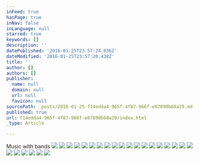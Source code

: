 ```yaml
---
inFeed: true
hasPage: true
inNav: false
inLanguage: null
starred: true
keywords: []
description: ''
datePublished: '2016-01-25T23:57:24.036Z'
dateModified: '2016-01-25T23:57:20.438Z'
title: ''
author: []
authors: []
publisher:
  name: null
  domain: null
  url: null
  favicon: null
sourcePath: _posts/2016-01-25-f14edda4-965f-4f87-966f-e87890b68a29.md
published: true
url: f14edda4-965f-4f87-966f-e87890b68a29/index.html
_type: Article

---
```

Music with bands
![](https://the-grid-user-content.s3-us-west-2.amazonaws.com/b984ea2f-8dbe-40ca-b600-aa6288b95ba2.jpg)
![](https://the-grid-user-content.s3-us-west-2.amazonaws.com/770bbc93-5cbc-47c9-a484-c23420f589c8.jpg)
![](https://the-grid-user-content.s3-us-west-2.amazonaws.com/dd7c3dc6-c0c7-4a73-92b6-332f5a5aab8d.jpg)
![](https://the-grid-user-content.s3-us-west-2.amazonaws.com/f30196b2-77f9-4814-b1da-d95af4254d27.jpg)
![](https://the-grid-user-content.s3-us-west-2.amazonaws.com/17da8871-9e99-40b3-be7b-00631c7de3f0.jpg)
![](https://the-grid-user-content.s3-us-west-2.amazonaws.com/91f32f46-422b-4821-b6ef-17a46abab9ac.jpg)
![](https://the-grid-user-content.s3-us-west-2.amazonaws.com/b2ba76e5-9634-406d-bff8-8b37406411b2.jpg)
![](https://the-grid-user-content.s3-us-west-2.amazonaws.com/cecc2084-bf1f-40e1-a933-853bb93cbc22.jpg)
![](https://the-grid-user-content.s3-us-west-2.amazonaws.com/6a6ce78e-e7da-4d0a-9540-4dcacc34f89d.jpg)
![](https://the-grid-user-content.s3-us-west-2.amazonaws.com/686bcbbc-17e1-489d-89f4-19bb1fa3b481.jpg)
![](https://the-grid-user-content.s3-us-west-2.amazonaws.com/16283f17-f76e-4d5e-9588-4e484ae2c392.jpg)
![](https://the-grid-user-content.s3-us-west-2.amazonaws.com/516bfc90-d2ba-442a-8888-6da0fd12b97f.jpg)
![](https://the-grid-user-content.s3-us-west-2.amazonaws.com/7effa6f5-6c3a-4f20-a0ed-e94210babbbc.jpg)
![](https://the-grid-user-content.s3-us-west-2.amazonaws.com/41885fa6-7e0e-4cb9-b98f-20a4d3105331.jpg)
![](https://the-grid-user-content.s3-us-west-2.amazonaws.com/bb3fb15b-f483-496c-bcd4-16ab637e3b50.jpg)
![](https://the-grid-user-content.s3-us-west-2.amazonaws.com/17aee0d1-4240-4937-8ac2-367629d8f849.jpg)
![](https://the-grid-user-content.s3-us-west-2.amazonaws.com/71658fc6-0342-4744-8684-4fab744e2431.jpg)
![](https://the-grid-user-content.s3-us-west-2.amazonaws.com/0ca1975e-4624-4a71-af08-45567ec1a1ad.jpg)
![](https://the-grid-user-content.s3-us-west-2.amazonaws.com/fd768180-9743-4ca6-a27b-b16fffc20999.jpg)
![](https://the-grid-user-content.s3-us-west-2.amazonaws.com/4858470f-89da-49e7-9e52-4fd3aef93501.jpg)
![](https://the-grid-user-content.s3-us-west-2.amazonaws.com/02dcc62c-5d8b-4beb-8af7-f5e67fb9ba0a.jpg)
![](https://the-grid-user-content.s3-us-west-2.amazonaws.com/7113a5ef-de02-4d1c-8553-855bca1a6d4e.jpg)
![](https://the-grid-user-content.s3-us-west-2.amazonaws.com/b1fc409f-772f-468a-989c-b4234643ce47.jpg)
![](https://the-grid-user-content.s3-us-west-2.amazonaws.com/4fbfd278-5c30-405a-b64a-9fb9c033e2c5.jpg)
![](https://the-grid-user-content.s3-us-west-2.amazonaws.com/790501fa-a60e-4dbf-b52c-54b1384270bf.jpg)